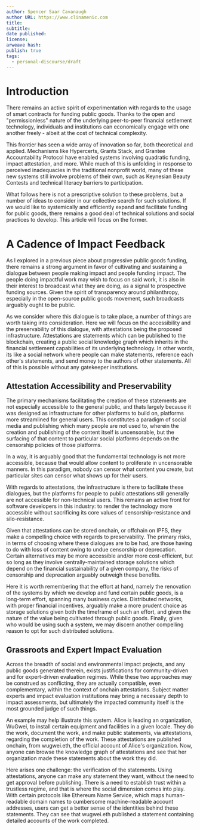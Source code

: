 ```yaml
---
author: Spencer Saar Cavanaugh
author URL: https://www.clinamenic.com
title:
subtitle:
date published:
license:
arweave hash:
publish: true
tags:
  - personal-discourse/draft
---
```


# Introduction

There remains an active spirit of experimentation with regards to the usage of smart contracts for funding public goods. Thanks to the open and "permissionless" nature of the underlying peer-to-peer financial settlement technology, individuals and institutions can economically engage with one another freely - albeit at the cost of technical complexity.

This frontier has seen a wide array of innovation so far, both theoretical and applied. Mechanisms like Hypercerts, Grants Stack, and Grantee Accountability Protocol have enabled systems involving quadratic funding, impact attestation, and more. While much of this is unfolding in response to perceived inadequacies in the traditional nonprofit world, many of these new systems still involve problems of their own, such as Keynesian Beauty Contests and technical literacy barriers to participation.

What follows here is not a prescriptive solution to these problems, but a number of ideas to consider in our collective search for such solutions. If we would like to systemically and efficiently expand and facilitate funding for public goods, there remains a good deal of technical solutions and social practices to develop. This article will focus on the former.

# A Cadence of Impact Feedback

As I explored in a previous piece about progressive public goods funding, there remains a strong argument in favor of cultivating and sustaining a dialogue between people making impact and people funding impact. The people doing impactful work may wish to focus on said work, it is also in their interest to broadcast what they are doing, as a signal to prospective funding sources. Given the spirit of transparency around philanthropy, especially in the open-source public goods movement, such broadcasts arguably ought to be public.

As we consider where this dialogue is to take place, a number of things are worth taking into consideration. Here we will focus on the accessibility and the preservability of this dialogue, with attestations being the proposed infrastructure. Attestations are statements which can be published to the blockchain, creating a public social knowledge graph which inherits in the financial settlement capabilities of its underlying technology. In other words, its like a social network where people can make statements, reference each other's statements, and send money to the authors of other statements. All of this is possible without any gatekeeper institutions.

## Attestation Accessibility and Preservability

The primary mechanisms facilitating the creation of these statements are not especially accessible to the general public, and thats largely because it was designed as infrastructure for other platforms to build on, platforms more streamlined for general users. This constitutes a paradigm of social media and publishing which many people are not used to, wherein the creation and publishing of the content itself is uncensorable, but the surfacing of that content to particular social platforms depends on the censorship policies of those platforms.

In a way, it is arguably good that the fundamental technology is not more accessible, because that would allow content to proliferate in uncensorable manners. In this paradigm, nobody can censor what content you create, but particular sites can censor what shows up for their users.

With regards to attestations, the infrastructure is there to facilitate these dialogues, but the platforms for people to public attestations still generally are not accessible for non-technical users. This remains an active front for software developers in this industry: to render the technology more accessible without sacrificing its core values of censorship-resistance and silo-resistance.

Given that attestations can be stored onchain, or offchain on IPFS, they make a compelling choice with regards to preservability. The primary risks, in terms of choosing where these dialogues are to be had, are those having to do with loss of content owing to undue censorship or deprecation. Certain alternatives may be more accessible and/or more cost-efficient, but so long as they involve centrally-maintained storage solutions which depend on the financial sustainability of a given company, the risks of censorship and deprecation arguably outweigh these benefits.

Here it is worth remembering that the effort at hand, namely the renovation of the systems by which we develop and fund certain public goods, is a long-term effort, spanning many business cycles. Distributed networks, with proper financial incentives, arguably make a more prudent choice as storage solutions given both the timeframe of such an effort, and given the nature of the value being cultivated through public goods. Finally, given who would be using such a system, we may discern another compelling reason to opt for such distributed solutions.

## Grassroots and Expert Impact Evaluation

Across the breadth of social and environmental impact projects, and any public goods generated therein, exists justifications for community-driven and for expert-driven evaluation regimes. While these two approaches may be construed as conflicting, they are actually compatible, even complementary, within the context of onchain attestations. Subject matter experts and impact evaluation institutions may bring a necessary depth to impact assessments, but ultimately the impacted community itself is the most grounded judge of such things.

An example may help illustrate this system. Alice is leading an organization, WuGwei, to install certain equipment and facilities in a given locale. They do the work, document the work, and make public statements, via attestations, regarding the completion of the work. These attestations are published onchain, from wugwei.eth, the official account of Alice's organization. Now, anyone can browse the knowledge graph of attestations and see that her organization made these statements about the work they did.

Here arises one challenge: the verification of the statements. Using attestations, anyone can make any statement they want, without the need to get approval before publishing. There is a need to establish trust within a trustless regime, and that is where the social dimension comes into play. With certain protocols like Ethereum Name Service, which maps human-readable domain names to cumbersome machine-readable account addresses, users can get a better sense of the identities behind these statements. They can see that wugwei.eth published a statement containing detailed accounts of the work completed.
